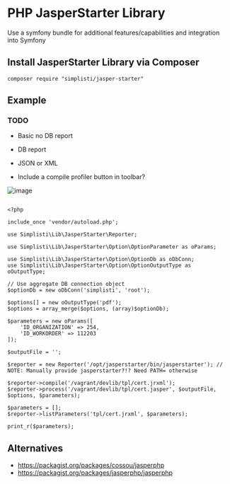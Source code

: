 # PHP JasperStarter Library

Use a symfony bundle for additional features/capabilities and integration into Symfony

## Install JasperStarter Library via Composer

```
composer require "simplisti/jasper-starter"
```

## Example

### TODO
 - Basic no DB report
 - DB report
 - JSON or XML

 - Include a compile profiler button in toolbar?


![image](https://user-images.githubusercontent.com/4084940/175361601-bbc8e458-3d41-41f8-94a2-68c0dd08c63c.png)


```

<?php

include_once 'vendor/autoload.php';

use Simplisti\Lib\JasperStarter\Reporter;

use Simplisti\Lib\JasperStarter\Option\OptionParameter as oParams;

use Simplisti\Lib\JasperStarter\Option\OptionDb as oDbConn;
use Simplisti\Lib\JasperStarter\Option\OptionOutputType as oOutputType;

// Use aggregate DB connection object
$optionDb = new oDbConn('simplisti', 'root');

$options[] = new oOutputType('pdf');
$options = array_merge($options, (array)$optionDb);

$parameters = new oParams([
    'ID_ORGANIZATION' => 254,
    'ID_WORKORDER' => 112203
]);

$outputFile = '';

$reporter = new Reporter('/opt/jasperstarter/bin/jasperstarter'); // NOTE: Manually provide jasperstarter?!? Need PATH= otherwise

$reporter->compile('/vagrant/devlib/tpl/cert.jrxml');
$reporter->process('/vagrant/devlib/tpl/cert.jasper', $outputFile, $options, $parameters);

$parameters = [];
$reporter->listParameters('tpl/cert.jrxml', $parameters);

print_r($parameters);
```

## Alternatives

- https://packagist.org/packages/cossou/jasperphp
- https://packagist.org/packages/jasperphp/jasperphp
